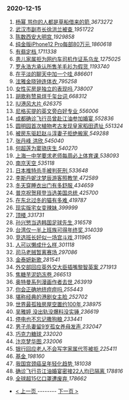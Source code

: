 ### 2020-12-15 
1. [ 杨幂 骂你的人都是草船借来的箭 ](https://s.weibo.com/weibo?q=%E6%9D%A8%E5%B9%82%20%E9%AA%82%E4%BD%A0%E7%9A%84%E4%BA%BA%E9%83%BD%E6%98%AF%E8%8D%89%E8%88%B9%E5%80%9F%E6%9D%A5%E7%9A%84%E7%AE%AD&Refer=top) *3673272*
1. [ 武汉市副市长徐洪兰被查 ](https://s.weibo.com/weibo?q=%E6%AD%A6%E6%B1%89%E5%B8%82%E5%89%AF%E5%B8%82%E9%95%BF%E5%BE%90%E6%B4%AA%E5%85%B0%E8%A2%AB%E6%9F%A5&Refer=top) *1951722*
1. [ 陈数西安大明宫 ](https://s.weibo.com/weibo?q=%23%E9%99%88%E6%95%B0%E8%A5%BF%E5%AE%89%E5%A4%A7%E6%98%8E%E5%AE%AB%23&topic_ad=1&Refer=top) *1929858*
1. [ 纯金版iPhone12 Pro每部80万元 ](https://s.weibo.com/weibo?q=%E7%BA%AF%E9%87%91%E7%89%88iPhone12%20Pro%E6%AF%8F%E9%83%A880%E4%B8%87%E5%85%83&Refer=top) *1860618*
1. [ 有翡定档 ](https://s.weibo.com/weibo?q=%23%E6%9C%89%E7%BF%A1%E5%AE%9A%E6%A1%A3%23&Refer=top) *1711338*
1. [ 患儿家属拒为网约车司机作证系乌龙 ](https://s.weibo.com/weibo?q=%23%E6%82%A3%E5%84%BF%E5%AE%B6%E5%B1%9E%E6%8B%92%E4%B8%BA%E7%BD%91%E7%BA%A6%E8%BD%A6%E5%8F%B8%E6%9C%BA%E4%BD%9C%E8%AF%81%E7%B3%BB%E4%B9%8C%E9%BE%99%23&Refer=top) *1275025*
1. [ 罗永浩方承认所售羊毛衫为假货 ](https://s.weibo.com/weibo?q=%E7%BD%97%E6%B0%B8%E6%B5%A9%E6%96%B9%E6%89%BF%E8%AE%A4%E6%89%80%E5%94%AE%E7%BE%8A%E6%AF%9B%E8%A1%AB%E4%B8%BA%E5%81%87%E8%B4%A7&Refer=top) *1193740*
1. [ 在平淡的聊天中加一个哇 ](https://s.weibo.com/weibo?q=%23%E5%9C%A8%E5%B9%B3%E6%B7%A1%E7%9A%84%E8%81%8A%E5%A4%A9%E4%B8%AD%E5%8A%A0%E4%B8%80%E4%B8%AA%E5%93%87%23&Refer=top) *886601*
1. [ 泫雅金晓钟连体衣 ](https://s.weibo.com/weibo?q=%23%E6%B3%AB%E9%9B%85%E9%87%91%E6%99%93%E9%92%9F%E8%BF%9E%E4%BD%93%E8%A1%A3%23&Refer=top) *795258*
1. [ 女性买房是独立的表现吗 ](https://s.weibo.com/weibo?q=%23%E5%A5%B3%E6%80%A7%E4%B9%B0%E6%88%BF%E6%98%AF%E7%8B%AC%E7%AB%8B%E7%9A%84%E8%A1%A8%E7%8E%B0%E5%90%97%23&Refer=top) *738007*
1. [ 胡歌称赞易烊千玺台词 ](https://s.weibo.com/weibo?q=%23%E8%83%A1%E6%AD%8C%E7%A7%B0%E8%B5%9E%E6%98%93%E7%83%8A%E5%8D%83%E7%8E%BA%E5%8F%B0%E8%AF%8D%23&Refer=top) *668312*
1. [ IU港风大片 ](https://s.weibo.com/weibo?q=%23IU%E6%B8%AF%E9%A3%8E%E5%A4%A7%E7%89%87%23&Refer=top) *626375*
1. [ 尼格买提的英文旁白好专业 ](https://s.weibo.com/weibo?q=%23%E5%B0%BC%E6%A0%BC%E4%B9%B0%E6%8F%90%E7%9A%84%E8%8B%B1%E6%96%87%E6%97%81%E7%99%BD%E5%A5%BD%E4%B8%93%E4%B8%9A%23&Refer=top) *556006*
1. [ 成都确诊飞行员曾赴江油参加婚宴 ](https://s.weibo.com/weibo?q=%23%E6%88%90%E9%83%BD%E7%A1%AE%E8%AF%8A%E9%A3%9E%E8%A1%8C%E5%91%98%E6%9B%BE%E8%B5%B4%E6%B1%9F%E6%B2%B9%E5%8F%82%E5%8A%A0%E5%A9%9A%E5%AE%B4%23&Refer=top) *552836*
1. [ 圆明园首次植物考古发现皇家稻田遗址 ](https://s.weibo.com/weibo?q=%23%E5%9C%86%E6%98%8E%E5%9B%AD%E9%A6%96%E6%AC%A1%E6%A4%8D%E7%89%A9%E8%80%83%E5%8F%A4%E5%8F%91%E7%8E%B0%E7%9A%87%E5%AE%B6%E7%A8%BB%E7%94%B0%E9%81%97%E5%9D%80%23&Refer=top) *551324*
1. [ 被房东驱赶赵斗淳妻子拒绝搬家 ](https://s.weibo.com/weibo?q=%23%E8%A2%AB%E6%88%BF%E4%B8%9C%E9%A9%B1%E8%B5%B6%E8%B5%B5%E6%96%97%E6%B7%B3%E5%A6%BB%E5%AD%90%E6%8B%92%E7%BB%9D%E6%90%AC%E5%AE%B6%23&Refer=top) *549288*
1. [ 张丹峰 洪欣 ](https://s.weibo.com/weibo?q=%E5%BC%A0%E4%B8%B9%E5%B3%B0%20%E6%B4%AA%E6%AC%A3&Refer=top) *545040*
1. [ 何超莲为窦骁庆生 ](https://s.weibo.com/weibo?q=%23%E4%BD%95%E8%B6%85%E8%8E%B2%E4%B8%BA%E7%AA%A6%E9%AA%81%E5%BA%86%E7%94%9F%23&Refer=top) *540270*
1. [ 上海一中学要求老师每周必上体育课 ](https://s.weibo.com/weibo?q=%E4%B8%8A%E6%B5%B7%E4%B8%80%E4%B8%AD%E5%AD%A6%E8%A6%81%E6%B1%82%E8%80%81%E5%B8%88%E6%AF%8F%E5%91%A8%E5%BF%85%E4%B8%8A%E4%BD%93%E8%82%B2%E8%AF%BE&Refer=top) *538093*
1. [ 南京天空 ](https://s.weibo.com/weibo?q=%E5%8D%97%E4%BA%AC%E5%A4%A9%E7%A9%BA&Refer=top) *535118*
1. [ 日本推特杀手被判死刑 ](https://s.weibo.com/weibo?q=%23%E6%97%A5%E6%9C%AC%E6%8E%A8%E7%89%B9%E6%9D%80%E6%89%8B%E8%A2%AB%E5%88%A4%E6%AD%BB%E5%88%91%23&Refer=top) *533648*
1. [ 李斯丹妮沈梦辰游客照教学 ](https://s.weibo.com/weibo?q=%23%E6%9D%8E%E6%96%AF%E4%B8%B9%E5%A6%AE%E6%B2%88%E6%A2%A6%E8%BE%B0%E6%B8%B8%E5%AE%A2%E7%85%A7%E6%95%99%E5%AD%A6%23&Refer=top) *472589*
1. [ 冬天穿睡衣出门有多舒服 ](https://s.weibo.com/weibo?q=%23%E5%86%AC%E5%A4%A9%E7%A9%BF%E7%9D%A1%E8%A1%A3%E5%87%BA%E9%97%A8%E6%9C%89%E5%A4%9A%E8%88%92%E6%9C%8D%23&Refer=top) *434659*
1. [ 普京祝贺拜登当选美国总统 ](https://s.weibo.com/weibo?q=%23%E6%99%AE%E4%BA%AC%E7%A5%9D%E8%B4%BA%E6%8B%9C%E7%99%BB%E5%BD%93%E9%80%89%E7%BE%8E%E5%9B%BD%E6%80%BB%E7%BB%9F%23&Refer=top) *425700*
1. [ 在东北过冬的猫有多难 ](https://s.weibo.com/weibo?q=%23%E5%9C%A8%E4%B8%9C%E5%8C%97%E8%BF%87%E5%86%AC%E7%9A%84%E7%8C%AB%E6%9C%89%E5%A4%9A%E9%9A%BE%23&Refer=top) *419787*
1. [ 现实版宅女变辣妹 ](https://s.weibo.com/weibo?q=%23%E7%8E%B0%E5%AE%9E%E7%89%88%E5%AE%85%E5%A5%B3%E5%8F%98%E8%BE%A3%E5%A6%B9%23&Refer=top) *399999*
1. [ 顶楼 ](https://s.weibo.com/weibo?q=%E9%A1%B6%E6%A5%BC&Refer=top) *331731*
1. [ 孙兴慜当选韩国足球先生 ](https://s.weibo.com/weibo?q=%E5%AD%99%E5%85%B4%E6%85%9C%E5%BD%93%E9%80%89%E9%9F%A9%E5%9B%BD%E8%B6%B3%E7%90%83%E5%85%88%E7%94%9F&Refer=top) *316578*
1. [ 台湾仅一半上班族可得年终奖 ](https://s.weibo.com/weibo?q=%23%E5%8F%B0%E6%B9%BE%E4%BB%85%E4%B8%80%E5%8D%8A%E4%B8%8A%E7%8F%AD%E6%97%8F%E5%8F%AF%E5%BE%97%E5%B9%B4%E7%BB%88%E5%A5%96%23&Refer=top) *314039*
1. [ 竞选班长好似一场宫斗戏 ](https://s.weibo.com/weibo?q=%23%E7%AB%9E%E9%80%89%E7%8F%AD%E9%95%BF%E5%A5%BD%E4%BC%BC%E4%B8%80%E5%9C%BA%E5%AE%AB%E6%96%97%E6%88%8F%23&Refer=top) *311965*
1. [ 人可以懒成什么样 ](https://s.weibo.com/weibo?q=%23%E4%BA%BA%E5%8F%AF%E4%BB%A5%E6%87%92%E6%88%90%E4%BB%80%E4%B9%88%E6%A0%B7%23&Refer=top) *301118*
1. [ 司马老贼暂离赛场 ](https://s.weibo.com/weibo?q=%E5%8F%B8%E9%A9%AC%E8%80%81%E8%B4%BC%E6%9A%82%E7%A6%BB%E8%B5%9B%E5%9C%BA&Refer=top) *297086*
1. [ 金泰妍新歌 ](https://s.weibo.com/weibo?q=%23%E9%87%91%E6%B3%B0%E5%A6%8D%E6%96%B0%E6%AD%8C%23&Refer=top) *281541*
1. [ 外交部回应英外交大臣插嘴黎智英案 ](https://s.weibo.com/weibo?q=%23%E5%A4%96%E4%BA%A4%E9%83%A8%E5%9B%9E%E5%BA%94%E8%8B%B1%E5%A4%96%E4%BA%A4%E5%A4%A7%E8%87%A3%E6%8F%92%E5%98%B4%E9%BB%8E%E6%99%BA%E8%8B%B1%E6%A1%88%23&Refer=top) *271913*
1. [ 焦糖芋泥奶冻卷 ](https://s.weibo.com/weibo?q=%23%E7%84%A6%E7%B3%96%E8%8A%8B%E6%B3%A5%E5%A5%B6%E5%86%BB%E5%8D%B7%23&Refer=top) *266513*
1. [ 奥特曼系列漫画作者去世 ](https://s.weibo.com/weibo?q=%23%E5%A5%A5%E7%89%B9%E6%9B%BC%E7%B3%BB%E5%88%97%E6%BC%AB%E7%94%BB%E4%BD%9C%E8%80%85%E5%8E%BB%E4%B8%96%23&Refer=top) *263919*
1. [ 你会正确地挤痘痘吗 ](https://s.weibo.com/weibo?q=%23%E4%BD%A0%E4%BC%9A%E6%AD%A3%E7%A1%AE%E5%9C%B0%E6%8C%A4%E7%97%98%E7%97%98%E5%90%97%23&Refer=top) *255443*
1. [ 堪称经典的港剧女主脸 ](https://s.weibo.com/weibo?q=%23%E5%A0%AA%E7%A7%B0%E7%BB%8F%E5%85%B8%E7%9A%84%E6%B8%AF%E5%89%A7%E5%A5%B3%E4%B8%BB%E8%84%B8%23&Refer=top) *252702*
1. [ 世界最孤独房屋空置约100年 ](https://s.weibo.com/weibo?q=%23%E4%B8%96%E7%95%8C%E6%9C%80%E5%AD%A4%E7%8B%AC%E6%88%BF%E5%B1%8B%E7%A9%BA%E7%BD%AE%E7%BA%A6100%E5%B9%B4%23&Refer=top) *238975*
1. [ 吴雅婷 没出轨没爆料没实锤 ](https://s.weibo.com/weibo?q=%E5%90%B4%E9%9B%85%E5%A9%B7%20%E6%B2%A1%E5%87%BA%E8%BD%A8%E6%B2%A1%E7%88%86%E6%96%99%E6%B2%A1%E5%AE%9E%E9%94%A4&Refer=top) *236619*
1. [ 停电也不忘记撒狗粮 ](https://s.weibo.com/weibo?q=%23%E5%81%9C%E7%94%B5%E4%B9%9F%E4%B8%8D%E5%BF%98%E8%AE%B0%E6%92%92%E7%8B%97%E7%B2%AE%23&Refer=top) *233441*
1. [ 男子杀妻留9岁孤女养母发声 ](https://s.weibo.com/weibo?q=%23%E7%94%B7%E5%AD%90%E6%9D%80%E5%A6%BB%E7%95%999%E5%B2%81%E5%AD%A4%E5%A5%B3%E5%85%BB%E6%AF%8D%E5%8F%91%E5%A3%B0%23&Refer=top) *232047*
1. [ 巧克力糖球 ](https://s.weibo.com/weibo?q=%23%E5%B7%A7%E5%85%8B%E5%8A%9B%E7%B3%96%E7%90%83%23&Refer=top) *232020*
1. [ 汴京梦华图 ](https://s.weibo.com/weibo?q=%23%E6%B1%B4%E4%BA%AC%E6%A2%A6%E5%8D%8E%E5%9B%BE%23&Refer=top) *232006*
1. [ 银行回应老人不会写字家属代签被拒 ](https://s.weibo.com/weibo?q=%23%E9%93%B6%E8%A1%8C%E5%9B%9E%E5%BA%94%E8%80%81%E4%BA%BA%E4%B8%8D%E4%BC%9A%E5%86%99%E5%AD%97%E5%AE%B6%E5%B1%9E%E4%BB%A3%E7%AD%BE%E8%A2%AB%E6%8B%92%23&Refer=top) *225411*
1. [ 基金 ](https://s.weibo.com/weibo?q=%E5%9F%BA%E9%87%91&Refer=top) *198160*
1. [ 我国宫颈癌呈年轻化趋势 ](https://s.weibo.com/weibo?q=%23%E6%88%91%E5%9B%BD%E5%AE%AB%E9%A2%88%E7%99%8C%E5%91%88%E5%B9%B4%E8%BD%BB%E5%8C%96%E8%B6%8B%E5%8A%BF%23&Refer=top) *181038*
1. [ 确诊飞行员江油婚宴密接22人均已隔离 ](https://s.weibo.com/weibo?q=%23%E7%A1%AE%E8%AF%8A%E9%A3%9E%E8%A1%8C%E5%91%98%E6%B1%9F%E6%B2%B9%E5%A9%9A%E5%AE%B4%E5%AF%86%E6%8E%A522%E4%BA%BA%E5%9D%87%E5%B7%B2%E9%9A%94%E7%A6%BB%23&Refer=top) *178816*
1. [ 全球超15亿口罩遭废弃 ](https://s.weibo.com/weibo?q=%E5%85%A8%E7%90%83%E8%B6%8515%E4%BA%BF%E5%8F%A3%E7%BD%A9%E9%81%AD%E5%BA%9F%E5%BC%83&Refer=top) *178662* 

- [ < 上一页 ](https://github.com/able8/weibo-hot-record/blob/master/2020-12-14.md) -------- [ 下一页 > ](https://github.com/able8/weibo-hot-record/blob/master/2020-12-16.md)